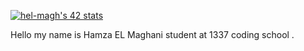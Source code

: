 [![hel-magh's 42 stats](https://badge.mediaplus.ma/greenbinary/hel-magh)](https://github.com/RedEyex09)

Hello my name is Hamza EL Maghani student at 1337 coding school .
